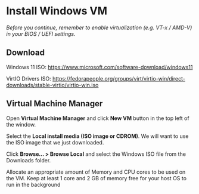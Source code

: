 # Install Windows VM

*Before you continue, remember to enable virtualization (e.g. VT-x / AMD-V) in your BIOS / UEFI settings.*

## Download

Windows 11 ISO:
https://www.microsoft.com/software-download/windows11

VirtIO Drivers ISO:
https://fedorapeople.org/groups/virt/virtio-win/direct-downloads/stable-virtio/virtio-win.iso

## Virtual Machine Manager

Open **Virtual Machine Manager** and click **New VM** button in the top left of the window.

Select the **Local install media (ISO image or CDROM)**. We will want to use the ISO image that we just downloaded.

Click **Browse... > Browse Local** and select the Windows ISO file from the Downloads folder.

Allocate an appropriate amount of Memory and CPU cores to be used on the VM. Keep at least 1 core and 2 GB of memory free for your host OS to run in the background
